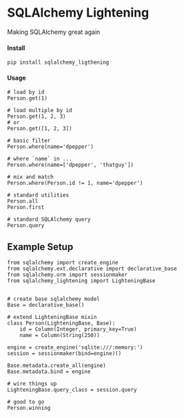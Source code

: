 SQLAlchemy Lightening
===
Making SQLAlchemy great again


#### Install
```pip install sqlalchemy_ligthening```


#### Usage
```
# load by id
Person.get(1)

# load multiple by id
Person.get(1, 2, 3)
# or
Person.get([1, 2, 3])

# basic filter
Person.where(name='dpepper')

# where `name` in ...
Person.where(name=['dpepper', 'thatguy'])

# mix and match
Person.where(Person.id != 1, name='dpepper')

# standard utilities
Person.all
Person.first

# standard SQLAlchemy query
Person.query
```

##  Example Setup
```
from sqlalchemy import create_engine
from sqlalchemy.ext.declarative import declarative_base
from sqlalchemy.orm import sessionmaker
from sqlalchemy_lightening import LighteningBase


# create base sqlalchemy model
Base = declarative_base()

# extend LighteningBase mixin
class Person(LighteningBase, Base):
    id = Column(Integer, primary_key=True)
    name = Column(String(250))

engine = create_engine('sqlite:///:memory:')
session = sessionmaker(bind=engine)()

Base.metadata.create_all(engine)
Base.metadata.bind = engine

# wire things up
LighteningBase.query_class = session.query

# good to go
Person.winning
```
